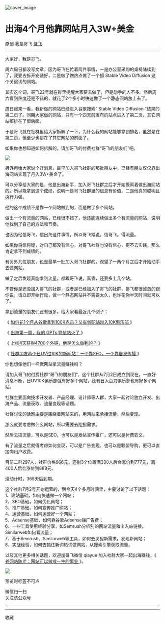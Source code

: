 ![cover_image](https://mmbiz.qpic.cn/sz_mmbiz_jpg/LBrX00GQeicuWBdWPsrrR4zl7ZjXgnjXQNOuanT7Yuic75FI0OayFibhS7DAAqqHavl3yNXfpwGMWHOParniba0ia0w/0?wx_fmt=jpeg)

#  出海4个月他靠网站月入3W+美金

原创  我是哥飞  [ 哥飞 ](javascript:void\(0\);)

__ _ _ _ _

大家好，我是哥飞。  

周六周日都没写文章，因为哥飞在忙着两件事情，一是办公室采购的桌椅陆续到了，我要去拆开安装好，二是做了蹭热点做了一个抓 Stable Video
Diffusion 这个关键词的网站。  

其实这个词，哥飞22号就在群里提醒大家要去做了，但是动手的人不多。然后周六看到热度还是不错的，就花了2个多小时快速做了一个静态网站放上去了。  

周日起来一看，我新做的网站已经进入谷歌搜索“  Stable  Video Diffusion
”结果的第二页了。同期大家做的网站，只有一个四天前发布的站点进入了第二页，其它网站都排在了很后面。

于是哥飞就在社群里给大家拆解了一下，为什么我的网站能够拿到排名，虽然是在第二页，但至少也排在了其它网站的前面了。

如果你也想知道如何拆解的，请加哥飞的付费社群“哥飞的朋友们”吧。

![](https://mmbiz.qpic.cn/sz_mmbiz_jpg/LBrX00GQeicuWBdWPsrrR4zl7ZjXgnjXQvVe0skfulFTCcYyp91uCBbHzfvTYa79SH3R2dpRNic5h8JZZicWkrYibw/640?wx_fmt=jpeg)

另外再给大家说个好消息，最早加入哥飞社群的那批朋友中，已经有朋友仅仅靠出海网站实现了月入3W+美金了。

可以分享给大家的是，他是出海新手，加入哥飞社群之后才开始摸索着做出海网站的。所以能拿到这个成绩，说明一是哥飞社群里的信息有价值，二是他真的聪明且执行力强。  

他的这个成绩不是靠一个网站做到的，而是做了多个网站。

做出一个有流量的网站，已经很不错了，他还能连续做出多个有流量的网站，说明他找到了自己的方法和节奏。

也因为他信哥飞，信出海这件事情，所以哥飞常说，信哥飞，得流量。  

如果你将信将疑，对自己都没有信心，对哥飞社群也没有信心，更不去实践，那么肯定拿不到成绩的。  

有另外几位朋友，也是最早一批加入哥飞社群的，观望了一两个月之后才开始动手去做网站。  

做了之后发现真能拿到流量，都跟哥飞说，真香，还要多上几个站。

不管你是还没加入哥飞的社群，或者是已经加入了哥飞的社群，哥飞都很诚恳的跟你说，请立即开始行动，做一个静态网站并不需要太久，也许花你半天时间就可以了。  

拿到流量的朋友们还有很多，给大家看最近几个例子：

《 [ 如何花1个月从谷歌拿到100K点击？又有新网站加入10K俱乐部
](http://mp.weixin.qq.com/s?__biz=MjM5OTIzMzYyMA==&mid=2650081299&idx=1&sn=7fcf68d3021179b113eac215d8c4199d&chksm=bf3f39288848b03e0c534513b3b428a34b47709f404f3fc39121e91a5e4cd7c29577052ebedd&scene=21#wechat_redirect)
》  

《 [ 出海第一周，我的 GPTs 导航站火了
](http://mp.weixin.qq.com/s?__biz=MjM5OTIzMzYyMA==&mid=2650081286&idx=1&sn=81029d7a246e7f42acfb1b9c86338097&chksm=bf3f393d8848b02b56cf3eba9d25d08ac166fdf4a3a9e8b6d13f137bb649b09c951545a28fb8&scene=21#wechat_redirect)
》  

《 [ 上线4天获得4700个外链，他是怎么做到的？
](http://mp.weixin.qq.com/s?__biz=MjM5OTIzMzYyMA==&mid=2650081175&idx=1&sn=a796cb4886e6a91ce14911fc75465ba7&chksm=bf3f36ac8848bfba24ffe622b5ceb866630fb8336c53912f07d9ed4462facb5871752a05f24e&scene=21#wechat_redirect)
》  

《 [ 社群朋友两个日UV过10K的新网站：一个靠SEO，一个靠自发传播
](http://mp.weixin.qq.com/s?__biz=MjM5OTIzMzYyMA==&mid=2650081167&idx=1&sn=3bddd9eca494f7aeaa1b7f7e4cc7adb7&chksm=bf3f36b48848bfa23d280118824b15185eb0f4741b64bbeddc829dd702cbb49231c21972b121&scene=21#wechat_redirect)
》

你也想像他们一样做网站拿流量赚钱吗？  

请加入哥飞的付费社群“哥飞的朋友们”，这个社群从7月2日成立到现在，一直好消息不断，日UV10K俱乐部就有好多个网站，还有日入百刀俱乐部也有好多个网站。

社群主要面向技术开发者、产品经理、设计师等人群，大家一起讨论独立开发、出海产品、流量获取、流量变现等话题。

社群讨论的话题主要是围绕着网站来的，用网站来承接流量，然后变现。

那么就要考虑做什么网站，所以需要去挖掘需求。

然后去搞流量，可以是SEO，也可以是发帖宣传推广，还可以是付费软文。

有了流量之后就得考虑如何变现，可以是广告变现，也可以是联盟导购，更可以直接向用户收费。

目前二群297人，社群价格666元，还剩3个位置满300人后会涨价到777元，满400人后会涨价到888元。

滚动计时，365天后到期。

这个社群7月2号开始运营的，到今天4个多月时间里，主要讨论了以下话题：  
1、建站基础，如何快速做一个网站；  
2、SEO基础，如何优化网站；  
3、推广基础，如何宣传推广网站；  
4、运营基础，如何运营好一个网站；  
5、Adsense基础，如何靠谷歌Adsense赚广告费；  
6、一些工具使用经验分享，如Semrush分析别的网站流量和出入站链接，Similarweb如何看流量；  
7、基于Semrush、Similarweb等工具，如何去发掘新需求，发现新网站；  
8、实战经验，如何去抓住新词热词做网站，从搜索引擎获取流量。  
  

以及其他更多相关话题，欢迎加哥飞微信 qiayue 加入社群大家一起出海赚钱，《 [ 养网站防老：网站可以做成一生的事业
](http://mp.weixin.qq.com/s?__biz=MjM5OTIzMzYyMA==&mid=2650080601&idx=1&sn=676b0fff888c93fd63b283e87a3c75d2&chksm=bf3f34628848bd74e4a6ebac72806e89be8bbc9440196edf14cf4f08837f3a81970070a21da2&scene=21#wechat_redirect)
》。

![](https://mmbiz.qpic.cn/sz_mmbiz_png/LBrX00GQeicsG8Pro6O9Hu75bIIiafZVPs3qlYeaNNJ1BpqNplEGgibL5m1bcq8a1N1rzoI5lia8aJjtHfgiaAADJJQ/640?wx_fmt=png)

预览时标签不可点

微信扫一扫  
关注该公众号





****



****



  收藏

